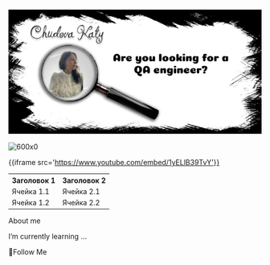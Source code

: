 ![Heder](https://raw.githubusercontent.com/testerchudova/testerchudova/main/assets/Group_1.jpg)

![600x0](http://img.yandex.net/i/logo95x37x8.png)

{{iframe src='https://www.youtube.com/embed/1yELlB39TvY'}}



<table>
    <tr>
        <th>Заголовок 1</th>
        <th>Заголовок 2</th>
    </tr>
    <tr>
        <td>Ячейка 1.1</td>
        <td>Ячейка 2.1</td>
    </tr>
    <tr>
        <td>Ячейка 1.2</td>
        <td>Ячейка 2.2</td>
    </tr>
</table>



About me

I’m currently learning ...

💬Follow Me
